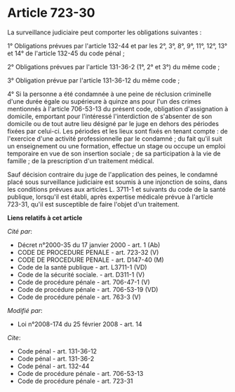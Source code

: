 # Article 723-30

La surveillance judiciaire peut comporter les obligations suivantes : 

1° Obligations prévues par l'article 132-44 et par les 2°, 3°, 8°, 9°, 11°, 12°, 13° et 14° de l'article 132-45 du code
pénal ; 

2° Obligations prévues par l'article 131-36-2 (1°, 2° et 3°) du même code ; 

3° Obligation prévue par l'article 131-36-12 du même code ; 

4° Si la personne a été condamnée à une peine de réclusion criminelle d'une durée égale ou supérieure à quinze ans pour l'un
des crimes mentionnés à l'article 706-53-13 du présent code, obligation d'assignation à domicile, emportant pour l'intéressé
l'interdiction de s'absenter de son domicile ou de tout autre lieu désigné par le juge en dehors des périodes fixées par
celui-ci. Les périodes et les lieux sont fixés en tenant compte : de l'exercice d'une activité professionnelle par le
condamné ; du fait qu'il suit un enseignement ou une formation, effectue un stage ou occupe un emploi temporaire en vue de
son insertion sociale ; de sa participation à la vie de famille ; de la prescription d'un traitement médical. 

Sauf décision contraire du juge de l'application des peines, le condamné placé sous surveillance judiciaire est soumis à une
injonction de soins, dans les conditions prévues aux articles L. 3711-1 et suivants du code de la santé publique, lorsqu'il
est établi, après expertise médicale prévue à l'article 723-31, qu'il est susceptible de faire l'objet d'un traitement.

**Liens relatifs à cet article**

_Cité par_:

  - Décret n°2000-35 du 17 janvier 2000 - art. 1 (Ab)
  - CODE DE PROCEDURE PENALE - art. 723-32 (V)
  - CODE DE PROCEDURE PENALE - art. D147-40 (M)
  - Code de la santé publique - art. L3711-1 (VD)
  - Code de la sécurité sociale. - art. D311-1 (V)
  - Code de procédure pénale - art. 706-47-1 (V)
  - Code de procédure pénale - art. 706-53-19 (VD)
  - Code de procédure pénale - art. 763-3 (V)

_Modifié par_:

  - Loi n°2008-174 du 25 février 2008 - art. 14

_Cite_:

  - Code pénal - art. 131-36-12
  - Code pénal - art. 131-36-2
  - Code pénal - art. 132-44
  - Code de procédure pénale - art. 706-53-13
  - Code de procédure pénale - art. 723-31

